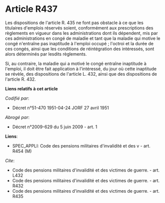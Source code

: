 # Article R437

Les dispositions de l'article R. 435 ne font pas obstacle à ce que les titulaires d'emplois réservés soient, conformément aux
prescriptions des règlements en vigueur dans les administrations dont ils dépendent, mis par ces administrations en congé de
maladie et tant que la maladie qui motive le congé n'entraîne pas inaptitude à l'emploi occupé ; l'octroi et la durée de ces
congés, ainsi que les conditions de réintégration des intéressés, sont alors déterminés par lesdits règlements.

Si, au contraire, la maladie qui a motivé le congé entraîne inaptitude à l'emploi, il doit être fait application à
l'intéressé, du jour où cette inaptitude se révèle, des dispositions de l'article L. 432, ainsi que des dispositions de
l'article R. 432.

**Liens relatifs à cet article**

_Codifié par_:

  - Décret n°51-470 1951-04-24 JORF 27 avril 1951

_Abrogé par_:

  - Décret n°2009-629 du 5 juin 2009 - art. 1

**Liens**:

  - SPEC_APPLI: Code des pensions militaires d'invalidité et des v - art. R454 (M)

_Cite_:

  - Code des pensions militaires d'invalidité et des victimes de guerre. - art. L432
  - Code des pensions militaires d'invalidité et des victimes de guerre. - art. R432
  - Code des pensions militaires d'invalidité et des victimes de guerre. - art. R435
